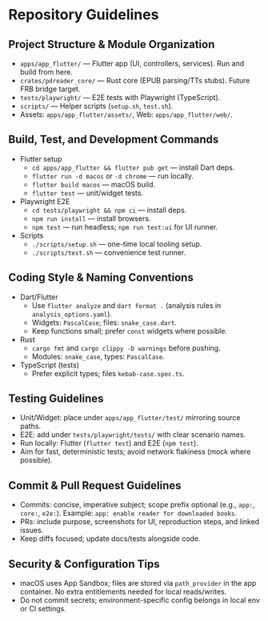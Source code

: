 # Repository Guidelines

## Project Structure & Module Organization
- `apps/app_flutter/` — Flutter app (UI, controllers, services). Run and build from here.
- `crates/pdreader_core/` — Rust core (EPUB parsing/TTs stubs). Future FRB bridge target.
- `tests/playwright/` — E2E tests with Playwright (TypeScript).
- `scripts/` — Helper scripts (`setup.sh`, `test.sh`).
- Assets: `apps/app_flutter/assets/`, Web: `apps/app_flutter/web/`.

## Build, Test, and Development Commands
- Flutter setup
  - `cd apps/app_flutter && flutter pub get` — install Dart deps.
  - `flutter run -d macos` or `-d chrome` — run locally.
  - `flutter build macos` — macOS build.
  - `flutter test` — unit/widget tests.
- Playwright E2E
  - `cd tests/playwright && npm ci` — install deps.
  - `npm run install` — install browsers.
  - `npm test` — run headless; `npm run test:ui` for UI runner.
- Scripts
  - `./scripts/setup.sh` — one-time local tooling setup.
  - `./scripts/test.sh` — convenience test runner.

## Coding Style & Naming Conventions
- Dart/Flutter
  - Use `flutter analyze` and `dart format .` (analysis rules in `analysis_options.yaml`).
  - Widgets: `PascalCase`; files: `snake_case.dart`.
  - Keep functions small; prefer `const` widgets where possible.
- Rust
  - `cargo fmt` and `cargo clippy -D warnings` before pushing.
  - Modules: `snake_case`, types: `PascalCase`.
- TypeScript (tests)
  - Prefer explicit types; files `kebab-case.spec.ts`.

## Testing Guidelines
- Unit/Widget: place under `apps/app_flutter/test/` mirroring source paths.
- E2E: add under `tests/playwright/tests/` with clear scenario names.
- Run locally: Flutter (`flutter test`) and E2E (`npm test`).
- Aim for fast, deterministic tests; avoid network flakiness (mock where possible).

## Commit & Pull Request Guidelines
- Commits: concise, imperative subject; scope prefix optional (e.g., `app:`, `core:`, `e2e:`). Example: `app: enable reader for downloaded books`.
- PRs: include purpose, screenshots for UI, reproduction steps, and linked issues.
- Keep diffs focused; update docs/tests alongside code.

## Security & Configuration Tips
- macOS uses App Sandbox; files are stored via `path_provider` in the app container. No extra entitlements needed for local reads/writes.
- Do not commit secrets; environment-specific config belongs in local env or CI settings.
